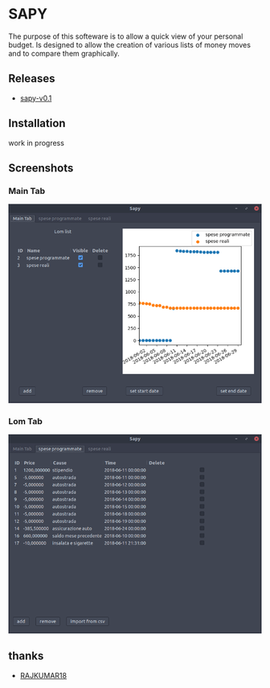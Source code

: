 # SAPY

The purpose of this softeware is to allow a quick view of your personal budget.
Is designed to allow the creation of various lists of money moves and to compare them graphically.

## Releases

* [sapy-v0.1](https://github.com/stethewwolf/Sapy/releases/tag/v0.1)

## Installation

work in progress

## Screenshots

### Main Tab

![main tab](/images/maintab.png)

### Lom Tab

![lom tab](/images/lomtab.png)

## thanks

* [RAJKUMAR18](https://github.com/RAJKUMAR18)

